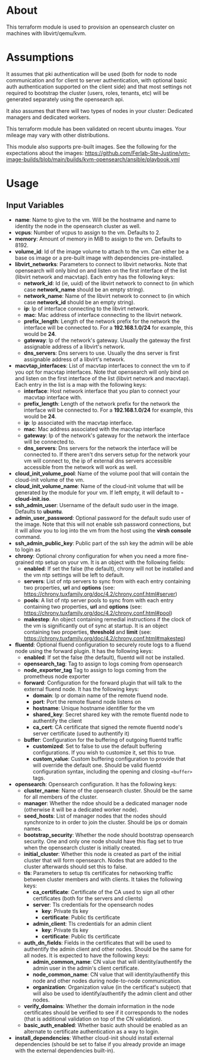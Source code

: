 # About

This terraform module is used to provision an opensearch cluster on machines with libvirt/qemu/kvm.

# Assumptions

It assumes that pki authentication will be used (both for node to node communication and for client to server authentication, with optional basic auth authentication supported on the client side) and that most settings not required to bootstrap the cluster (users, roles, tenants, etc) will be generated separately using the opensearch api.

It also assumes that there will two types of nodes in your cluster: Dedicated managers and dedicated workers.

This terraform module has been validated on recent ubuntu images. Your mileage may vary with other distributions.

This module also supports pre-built images. See the following for the expectations about the images: https://github.com/Ferlab-Ste-Justine/vm-image-builds/blob/main/builds/kvm-opensearch/ansible/playbook.yml 

# Usage

## Input Variables

- **name**: Name to give to the vm. Will be the hostname and name to identity the node in the opensearch cluster as well.
- **vcpus**: Number of vcpus to assign to the vm. Defaults to 2.
- **memory**: Amount of memory in MiB to assign to the vm. Defaults to 8192.
- **volume_id**: Id of the image volume to attach to the vm. Can either be a base os image or a pre-built image with dependencies pre-installed.
- **libvirt_networks**: Parameters to connect to libvirt networks. Note that opensearch will only bind on and listen on the first interface of the list (libvirt network and macvtap). Each entry has the following keys:
  - **network_id**: Id (ie, uuid) of the libvirt network to connect to (in which case **network_name** should be an empty string).
  - **network_name**: Name of the libvirt network to connect to (in which case **network_id** should be an empty string).
  - **ip**: Ip of interface connecting to the libvirt network.
  - **mac**: Mac address of interface connecting to the libvirt network.
  - **prefix_length**:  Length of the network prefix for the network the interface will be connected to. For a **192.168.1.0/24** for example, this would be **24**.
  - **gateway**: Ip of the network's gateway. Usually the gateway the first assignable address of a libvirt's network.
  - **dns_servers**: Dns servers to use. Usually the dns server is first assignable address of a libvirt's network.
- **macvtap_interfaces**: List of macvtap interfaces to connect the vm to if you opt for macvtap interfaces. Note that opensearch will only bind on and listen on the first interface of the list (libvirt network and macvtap). Each entry in the list is a map with the following keys:
  - **interface**: Host network interface that you plan to connect your macvtap interface with.
  - **prefix_length**: Length of the network prefix for the network the interface will be connected to. For a **192.168.1.0/24** for example, this would be **24**.
  - **ip**: Ip associated with the macvtap interface. 
  - **mac**: Mac address associated with the macvtap interface
  - **gateway**: Ip of the network's gateway for the network the interface will be connected to.
  - **dns_servers**: Dns servers for the network the interface will be connected to. If there aren't dns servers setup for the network your vm will connect to, the ip of external dns servers accessible accessible from the network will work as well.
- **cloud_init_volume_pool**: Name of the volume pool that will contain the cloud-init volume of the vm.
- **cloud_init_volume_name**: Name of the cloud-init volume that will be generated by the module for your vm. If left empty, it will default to **<name>-cloud-init.iso**.
- **ssh_admin_user**: Username of the default sudo user in the image. Defaults to **ubuntu**.
- **admin_user_password**: Optional password for the default sudo user of the image. Note that this will not enable ssh password connections, but it will allow you to log into the vm from the host using the **virsh console** command.
- **ssh_admin_public_key**: Public part of the ssh key the admin will be able to login as
- **chrony**: Optional chrony configuration for when you need a more fine-grained ntp setup on your vm. It is an object with the following fields:
  - **enabled**: If set the false (the default), chrony will not be installed and the vm ntp settings will be left to default.
  - **servers**: List of ntp servers to sync from with each entry containing two properties, **url** and **options** (see: https://chrony.tuxfamily.org/doc/4.2/chrony.conf.html#server)
  - **pools**: A list of ntp server pools to sync from with each entry containing two properties, **url** and **options** (see: https://chrony.tuxfamily.org/doc/4.2/chrony.conf.html#pool)
  - **makestep**: An object containing remedial instructions if the clock of the vm is significantly out of sync at startup. It is an object containing two properties, **threshold** and **limit** (see: https://chrony.tuxfamily.org/doc/4.2/chrony.conf.html#makestep)
- **fluentd**: Optional fluend configuration to securely route logs to a fluend node using the forward plugin. It has the following keys:
  - **enabled**: If set the false (the default), fluentd will not be installed.
  - **opensearch_tag**: Tag to assign to logs coming from opensearch
  - **node_exporter_tag** Tag to assign to logs coming from the prometheus node exporter
  - **forward**: Configuration for the forward plugin that will talk to the external fluend node. It has the following keys:
    - **domain**: Ip or domain name of the remote fluend node.
    - **port**: Port the remote fluend node listens on
    - **hostname**: Unique hostname identifier for the vm
    - **shared_key**: Secret shared key with the remote fluentd node to authentify the client
    - **ca_cert**: CA certificate that signed the remote fluentd node's server certificate (used to authentify it)
  - **buffer**: Configuration for the buffering of outgoing fluentd traffic
    - **customized**: Set to false to use the default buffering configurations. If you wish to customize it, set this to true.
    - **custom_value**: Custom buffering configuration to provide that will override the default one. Should be valid fluentd configuration syntax, including the opening and closing ```<buffer>``` tags.
- **opensearch**: Opensearch configuration. It has the following keys:
  - **cluster_name**: Name of the opensearch cluster. Should be the same for all members of the cluster.
  - **manager**: Whether the ndoe should be a dedicated manager node (otherwise it will be a dedicated worker node).
  - **seed_hosts**: List of manager nodes that the nodes should synchronize to in order to join the cluster. Should be ips or domain names.
  - **bootstrap_security**: Whether the node should bootstrap opensearch security. One and only one node should have this flag set to true when the opensearch cluster is initially created.
  - **initial_cluster**: Whether this node is created as part of the initial cluster that will form opensearch. Nodes that are added to the cluster afterwards should set this to false.
  - **tls**: Parameters to setup tls certificates for networking traffic between cluster members and with clients. It takes the following keys:
    - **ca_certificate**: Certificate of the CA used to sign all other certificates (both for the servers and clients)
    - **server**: Tls credentials for the opensearch nodes
      - **key**: Private tls key
      - **certificate**: Public tls certificate
    - **admin_client**: Tls credentials for an admin client
      - **key**: Private tls key
      - **certificate**: Public tls certificate
  - **auth_dn_fields**: Fields in the certificates that will be used to authentify the admin client and other nodes. Should be the same for all nodes. It is expected to have the following keys:
    - **admin_common_name**: CN value that will identity/authentify the admin user in the admin's client certificate.
    - **node_common_name**: CN value that will identity/authentify this node and other nodes during node-to-node communication.
    - **organization**: Organization value (in the certificat's subject) that will also be used to identify/authentify the admin client and other nodes.
  - **verify_domains**: Whether the domain information in the node certificates should be verified to see if it corresponds to the nodes (that is additional validation on top of the CN validation).
  - **basic_auth_enabled**: Whether basic auth should be enabled as an alternate to certificate authentication as a way to login.
- **install_dependencies**: Whether cloud-init should install external dependencies (should be set to false if you already provide an image with the external dependencies built-in).